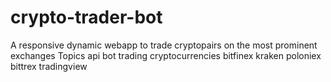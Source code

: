# crypto-trader-bot
A responsive dynamic webapp to trade cryptopairs on the most prominent exchanges Topics api bot trading cryptocurrencies bitfinex kraken poloniex bittrex tradingview
